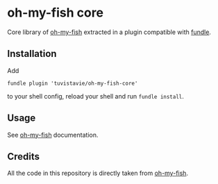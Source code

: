 # oh-my-fish core

Core library of [oh-my-fish](https://github.com/oh-my-fish/oh-my-fish) extracted in a plugin compatible with [fundle](https://github.com/tuvistavie/fundle).

## Installation

Add

```
fundle plugin 'tuvistavie/oh-my-fish-core'
```

to your shell config, reload your shell and run `fundle install`.

## Usage

See [oh-my-fish](https://github.com/oh-my-fish/oh-my-fish) documentation.

## Credits

All the code in this repository is directly taken from [oh-my-fish](https://github.com/oh-my-fish/oh-my-fish).
